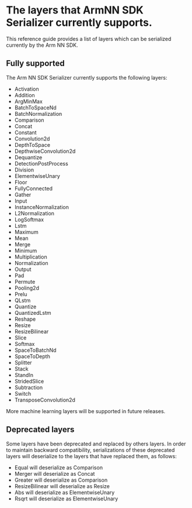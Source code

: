# The layers that ArmNN SDK Serializer currently supports.

This reference guide provides a list of layers which can be serialized currently by the Arm NN SDK.

## Fully supported

The Arm NN SDK Serializer currently supports the following layers:

* Activation
* Addition
* ArgMinMax
* BatchToSpaceNd
* BatchNormalization
* Comparison
* Concat
* Constant
* Convolution2d
* DepthToSpace
* DepthwiseConvolution2d
* Dequantize
* DetectionPostProcess
* Division
* ElementwiseUnary
* Floor
* FullyConnected
* Gather
* Input
* InstanceNormalization
* L2Normalization
* LogSoftmax
* Lstm
* Maximum
* Mean
* Merge
* Minimum
* Multiplication
* Normalization
* Output
* Pad
* Permute
* Pooling2d
* Prelu
* QLstm
* Quantize
* QuantizedLstm
* Reshape
* Resize
* ResizeBilinear
* Slice
* Softmax
* SpaceToBatchNd
* SpaceToDepth
* Splitter
* Stack
* StandIn
* StridedSlice
* Subtraction
* Switch
* TransposeConvolution2d

More machine learning layers will be supported in future releases.

## Deprecated layers

Some layers have been deprecated and replaced by others layers. In order to maintain backward compatibility, serializations of these deprecated layers will deserialize to the layers that have replaced them, as follows:

* Equal will deserialize as Comparison
* Merger will deserialize as Concat
* Greater will deserialize as Comparison
* ResizeBilinear will deserialize as Resize
* Abs will deserialize as ElementwiseUnary
* Rsqrt will deserialize as ElementwiseUnary

